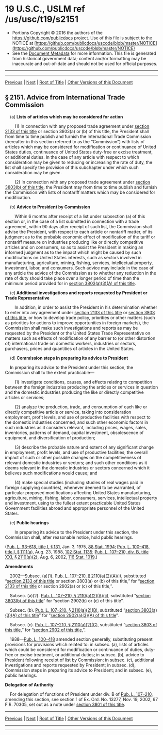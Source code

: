 ---
---

# 19 U.S.C., USLM ref /us/usc/t19/s2151

* Portions Copyright © 2016 the authors of the https://github.com/publicdocs project.
  Use of this file is subject to the NOTICE at [https://github.com/publicdocs/uscode/blob/master/NOTICE](https://github.com/publicdocs/uscode/blob/master/NOTICE)
* See the [Document Metadata](././../../../../../..//README.md) for more information.
  This file is generated from historical government data; content and/or formatting may be inaccurate and out-of-date and should not be used for official purposes.

----------
----------

[Previous](./../../../../../..//us/usc/t19/ch12/schI/pt3/m__us_usc_t19_ch12_schI_pt3.md) | [Next](./../../../../../..//us/usc/t19/ch12/schI/pt3/m__us_usc_t19_s2152.md) | [Root of Title](./../../../../../../) | [Other Versions of this Document](https://publicdocs.github.io/go/links?ns=uslm&ref=%2Fus%2Fusc%2Ft19%2Fs2151)

## § 2151. Advice from International Trade Commission

    (a) __Lists of articles which may be considered for action__ 

        (1) In connection with any proposed trade agreement under [section 2133 of this title][/us/usc/t19/s2133] or section 3803(a) or (b) of this title, the President shall from time to time publish and furnish the International Trade Commission (hereafter in this section referred to as the “Commission”) with lists of articles which may be considered for modification or continuance of United States duties, continuance of United States duty-free or excise treatment, or additional duties. In the case of any article with respect to which consideration may be given to reducing or increasing the rate of duty, the list shall specify the provision of this subchapter under which such consideration may be given.

        (2) In connection with any proposed trade agreement under [section 3803(b) of this title][/us/usc/t19/s3803/b], the President may from time to time publish and furnish the Commission with lists of nontariff matters which may be considered for modification.

    (b) __Advice to President by Commission__ 

        Within 6 months after receipt of a list under subsection (a) of this section or, in the case of a list submitted in connection with a trade agreement, within 90 days after receipt of such list, the Commission shall advise the President, with respect to each article or nontariff matter, of its judgment as to the probable economic effect of modification of the tariff or nontariff measure on industries producing like or directly competitive articles and on consumers, so as to assist the President in making an informed judgment as to the impact which might be caused by such modifications on United States interests, such as sectors involved in manufacturing, agriculture, mining, fishing, services, intellectual property, investment, labor, and consumers. Such advice may include in the case of any article the advice of the Commission as to whether any reduction in the rate of duty should take place over a longer period of time than the minimum period provided for in [section 3803(a)(3)(A) of this title][/us/usc/t19/s3803/a/3/A].

    (c) __Additional investigations and reports requested by President or Trade Representative__ 

        In addition, in order to assist the President in his determination whether to enter into any agreement under [section 2133 of this title][/us/usc/t19/s2133] or [section 3803 of this title][/us/usc/t19/s3803], or how to develop trade policy, priorities or other matters (such as priorities for actions to improve opportunities in foreign markets), the Commission shall make such investigations and reports as may be requested by the President or the United States Trade Representative on matters such as effects of modification of any barrier to (or other distortion of) international trade on domestic workers, industries or sectors, purchasers, prices and quantities of articles in the United States.

    (d) __Commission steps in preparing its advice to President__ 

    In preparing its advice to the President under this section, the Commission shall to the extent practicable—

        (1) investigate conditions, causes, and effects relating to competition between the foreign industries producing the articles or services in question and the domestic industries producing the like or directly competitive articles or services;

        (2) analyze the production, trade, and consumption of each like or directly competitive article or service, taking into consideration employment, profit levels, and use of productive facilities with respect to the domestic industries concerned, and such other economic factors in such industries as it considers relevant, including prices, wages, sales, inventories, patterns of demand, capital investment, obsolescence of equipment, and diversification of production;

        (3) describe the probable nature and extent of any significant change in employment, profit levels, and use of productive facilities; the overall impact of such or other possible changes on the competitiveness of relevant domestic industries or sectors; and such other conditions as it deems relevant in the domestic industries or sectors concerned which it believes such modifications would cause; and

        (4) make special studies (including studies of real wages paid in foreign supplying countries), whenever deemed to be warranted, of particular proposed modifications affecting United States manufacturing, agriculture, mining, fishing, labor, consumers, services, intellectual property and investment, using to the fullest extent practicable United States Government facilities abroad and appropriate personnel of the United States.

    (e) __Public hearings__ 

        In preparing its advice to the President under this section, the Commission shall, after reasonable notice, hold public hearings.

([Pub. L. 93–618, title I, § 131][/us/pl/93/618/s131], Jan. 3, 1975, [88 Stat. 1994][/us/stat/88/1994]; [Pub. L. 100–418, title I, § 1111(a)][/us/pl/100/418/s1111/a], Aug. 23, 1988, [102 Stat. 1135][/us/stat/102/1135]; [Pub. L. 107–210, div. B, title XXI, § 2110(a)(2)][/us/pl/107/210/s2110/a/2], Aug. 6, 2002, [116 Stat. 1019][/us/stat/116/1019].)

 __Amendments__ 

    2002—Subsec. (a)(1). [Pub. L. 107–210, § 2110(a)(2)(A)(i)][/us/pl/107/210/s2110/a/2/A/i], substituted “[section 2133 of this title][/us/usc/t19/s2133] or section 3803(a) or (b) of this title,” for “[section 2133 of this title][/us/usc/t19/s2133] or section 2902(a) or (c) of this title,”.

    Subsec. (a)(2). [Pub. L. 107–210, § 2110(a)(2)(A)(ii)][/us/pl/107/210/s2110/a/2/A/ii], substituted “[section 3803(b) of this title][/us/usc/t19/s3803/b]” for “section 2902(b) or (c) of this title”.

    Subsec. (b). [Pub. L. 107–210, § 2110(a)(2)(B)][/us/pl/107/210/s2110/a/2/B], substituted “[section 3803(a)(3)(A) of this title][/us/usc/t19/s3803/a/3/A]” for “[section 2902(a)(3)(A) of this title][/us/usc/t19/s2902/a/3/A]”.

    Subsec. (c). [Pub. L. 107–210, § 2110(a)(2)(C)][/us/pl/107/210/s2110/a/2/C], substituted “[section 3803 of this title][/us/usc/t19/s3803],” for “[section 2902 of this title][/us/usc/t19/s2902],”.

    1988—[Pub. L. 100–418][/us/pl/100/418] amended section generally, substituting present provisions for provisions which related to: in subsec. (a), lists of articles which could be considered for modification or continuance of duties, duty-free or excise treatment, or additional duties; in subsec. (b), advice to President following receipt of list by Commission; in subsec. (c), additional investigations and reports requested by President; in subsec. (d), Commission steps in preparing its advice to President; and in subsec. (e), public hearings.

 __Delegation of Authority__ 

    For delegation of functions of President under div. B of [Pub. L. 107–210][/us/pl/107/210], amending this section, see section 1 of Ex. Ord. No. 13277, Nov. 19, 2002, 67 F.R. 70305, set out as a note under [section 3801 of this title][/us/usc/t19/s3801].

----------

[Previous](./../../../../../..//us/usc/t19/ch12/schI/pt3/m__us_usc_t19_ch12_schI_pt3.md) | [Next](./../../../../../..//us/usc/t19/ch12/schI/pt3/m__us_usc_t19_s2152.md) | [Root of Title](./../../../../../../) | [Other Versions of this Document](https://publicdocs.github.io/go/links?ns=uslm&ref=%2Fus%2Fusc%2Ft19%2Fs2151)

----------
----------

[/us/usc/t19/s2133]: https://publicdocs.github.io/go/links?ns=uslm&ref=%2Fus%2Fusc%2Ft19%2Fs2133
[/us/usc/t19/s3803/b]: https://publicdocs.github.io/go/links?ns=uslm&ref=%2Fus%2Fusc%2Ft19%2Fs3803%2Fb
[/us/usc/t19/s3803/a/3/A]: https://publicdocs.github.io/go/links?ns=uslm&ref=%2Fus%2Fusc%2Ft19%2Fs3803%2Fa%2F3%2FA
[/us/usc/t19/s2133]: https://publicdocs.github.io/go/links?ns=uslm&ref=%2Fus%2Fusc%2Ft19%2Fs2133
[/us/usc/t19/s3803]: https://publicdocs.github.io/go/links?ns=uslm&ref=%2Fus%2Fusc%2Ft19%2Fs3803
[/us/pl/93/618/s131]: https://publicdocs.github.io/go/links?ns=uslm&ref=%2Fus%2Fpl%2F93%2F618%2Fs131
[/us/stat/88/1994]: https://publicdocs.github.io/go/links?ns=uslm&ref=%2Fus%2Fstat%2F88%2F1994
[/us/pl/100/418/s1111/a]: https://publicdocs.github.io/go/links?ns=uslm&ref=%2Fus%2Fpl%2F100%2F418%2Fs1111%2Fa
[/us/stat/102/1135]: https://publicdocs.github.io/go/links?ns=uslm&ref=%2Fus%2Fstat%2F102%2F1135
[/us/pl/107/210/s2110/a/2]: https://publicdocs.github.io/go/links?ns=uslm&ref=%2Fus%2Fpl%2F107%2F210%2Fs2110%2Fa%2F2
[/us/stat/116/1019]: https://publicdocs.github.io/go/links?ns=uslm&ref=%2Fus%2Fstat%2F116%2F1019
[/us/pl/107/210/s2110/a/2/A/i]: https://publicdocs.github.io/go/links?ns=uslm&ref=%2Fus%2Fpl%2F107%2F210%2Fs2110%2Fa%2F2%2FA%2Fi
[/us/usc/t19/s2133]: https://publicdocs.github.io/go/links?ns=uslm&ref=%2Fus%2Fusc%2Ft19%2Fs2133
[/us/usc/t19/s2133]: https://publicdocs.github.io/go/links?ns=uslm&ref=%2Fus%2Fusc%2Ft19%2Fs2133
[/us/pl/107/210/s2110/a/2/A/ii]: https://publicdocs.github.io/go/links?ns=uslm&ref=%2Fus%2Fpl%2F107%2F210%2Fs2110%2Fa%2F2%2FA%2Fii
[/us/usc/t19/s3803/b]: https://publicdocs.github.io/go/links?ns=uslm&ref=%2Fus%2Fusc%2Ft19%2Fs3803%2Fb
[/us/pl/107/210/s2110/a/2/B]: https://publicdocs.github.io/go/links?ns=uslm&ref=%2Fus%2Fpl%2F107%2F210%2Fs2110%2Fa%2F2%2FB
[/us/usc/t19/s3803/a/3/A]: https://publicdocs.github.io/go/links?ns=uslm&ref=%2Fus%2Fusc%2Ft19%2Fs3803%2Fa%2F3%2FA
[/us/usc/t19/s2902/a/3/A]: https://publicdocs.github.io/go/links?ns=uslm&ref=%2Fus%2Fusc%2Ft19%2Fs2902%2Fa%2F3%2FA
[/us/pl/107/210/s2110/a/2/C]: https://publicdocs.github.io/go/links?ns=uslm&ref=%2Fus%2Fpl%2F107%2F210%2Fs2110%2Fa%2F2%2FC
[/us/usc/t19/s3803]: https://publicdocs.github.io/go/links?ns=uslm&ref=%2Fus%2Fusc%2Ft19%2Fs3803
[/us/usc/t19/s2902]: https://publicdocs.github.io/go/links?ns=uslm&ref=%2Fus%2Fusc%2Ft19%2Fs2902
[/us/pl/100/418]: https://publicdocs.github.io/go/links?ns=uslm&ref=%2Fus%2Fpl%2F100%2F418
[/us/pl/107/210]: https://publicdocs.github.io/go/links?ns=uslm&ref=%2Fus%2Fpl%2F107%2F210
[/us/usc/t19/s3801]: https://publicdocs.github.io/go/links?ns=uslm&ref=%2Fus%2Fusc%2Ft19%2Fs3801


